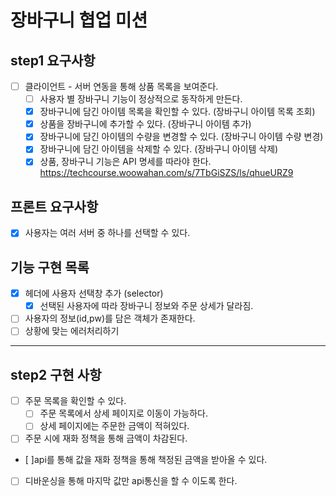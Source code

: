 # 장바구니 협업 미션

## step1 요구사항

- [ ] 클라이언트 - 서버 연동을 통해 상품 목록을 보여준다.
  - [ ] 사용자 별 장바구니 기능이 정상적으로 동작하게 만든다.
  - [x] 장바구니에 담긴 아이템 목록을 확인할 수 있다. (장바구니 아이템 목록 조회)
  - [x] 상품을 장바구니에 추가할 수 있다. (장바구니 아이템 추가)
  - [x] 장바구니에 담긴 아이템의 수량을 변경할 수 있다. (장바구니 아이템 수량 변경)
  - [x] 장바구니에 담긴 아이템을 삭제할 수 있다. (장바구니 아이템 삭제)
  - [x] 상품, 장바구니 기능은 API 명세를 따라야 한다. https://techcourse.woowahan.com/s/7TbGiSZS/ls/qhueURZ9

## 프론트 요구사항

- [x] 사용자는 여러 서버 중 하나를 선택할 수 있다.

## 기능 구현 목록

- [x] 헤더에 사용자 선택창 추가 (selector)
  - [x] 선택된 사용자에 따라 장바구니 정보와 주문 상세가 달라짐.
- [ ] 사용자의 정보(id,pw)를 담은 객체가 존재한다.
- [ ] 상황에 맞는 에러처리하기

---

## step2 구현 사항

- [ ] 주문 목록을 확인할 수 있다.
  - [ ] 주문 목록에서 상세 페이지로 이동이 가능하다.
  - [ ] 상세 페이지에는 주문한 금액이 적혀있다.
- [ ] 주문 시에 재화 정책을 통해 금액이 차감된다.
- [ ]api를 통해 값을 재화 정책을 통해 책정된 금액을 받아올 수 있다.
- [ ] 디바운싱을 통해 마지막 값만 api통신을 할 수 이도록 한다.
